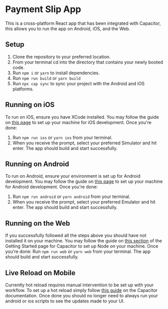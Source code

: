# Payment Slip App
This is a cross-platform React app that has been integrated with Capacitor, this allows you to run the app on Android, iOS, and the Web.

## Setup
1. Clone the repository to your preferred location.
2. From your terminal cd into the directory that contains your newly booted code.
3. Run `npm i` or `yarn` to install dependencies.
4. Run `npm run build` or `yarn build`
5. Run `npx cap sync` to sync your project with the Android and iOS platforms.

## Running on iOS
To run on iOS, ensure you have XCode installed. You may follow the guide on [this page](https://capacitorjs.com/docs/getting-started/environment-setup) to set up your machine for iOS development.
Once you're done:
1. Run `npm run ios` or `yarn ios` from your terminal.
2. When you receive the prompt, select your preferred Simulator and hit enter.
The app should build and start successfully.

## Running on Android
To run on Android, ensure your environment is set up for Android development. You may follow the guide on [this page](https://capacitorjs.com/docs/getting-started/environment-setup) to set up your machine for Android development.
Once you're done:
1. Run `npm run android` or `yarn android` from your terminal.
2. When you receive the prompt, select your preferred Emulator and hit enter.
The app should build and start successfully.


## Running on the Web
If you successfully followed all the steps above you should have not installed it on your machine. You may follow the guide on [this section]([https://capacitorjs.com/docs/getting-started/environment-setup](https://capacitorjs.com/docs/getting-started/environment-setup#core-requirements)) of the Getting Started page for Capacitor to set up Node on your machine.
Once you're done:
Run `npm run web` or `yarn web` from your terminal.
The app should build and start successfully.


## Live Reload on Mobile
Currently hot reload requires manual intervention to be set up with your workflow. To set up a hot reload simply follow [this guide](https://capacitorjs.com/docs/vscode/build-and-run#live-reload) on the Capacitor documentation.
Once done you should no longer need to always run your android or ios scripts to see the updates made to your UI.
